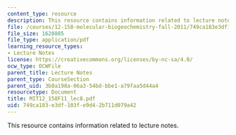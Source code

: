 ```yaml
---
content_type: resource
description: This resource contains information related to lecture notes.
file: /courses/12-158-molecular-biogeochemistry-fall-2011/749ca183e3df103fe9d42b711d079a42_MIT12_158F11_lec8.pdf
file_size: 1620805
file_type: application/pdf
learning_resource_types:
- Lecture Notes
license: https://creativecommons.org/licenses/by-nc-sa/4.0/
ocw_type: OCWFile
parent_title: Lecture Notes
parent_type: CourseSection
parent_uid: 3b8a198a-06a3-54bd-bbe1-a79faa5d44a4
resourcetype: Document
title: MIT12_158F11_lec8.pdf
uid: 749ca183-e3df-103f-e9d4-2b711d079a42
---
```

This resource contains information related to lecture notes.
